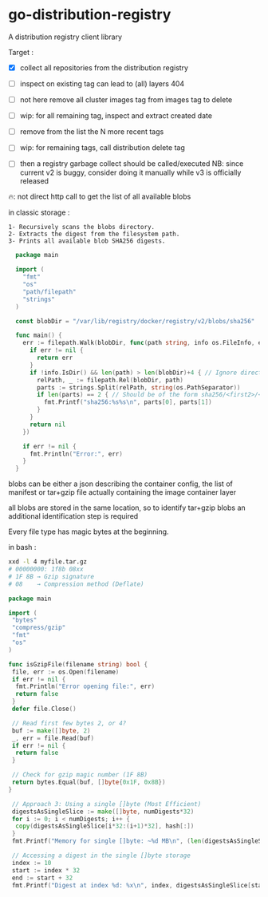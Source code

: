 # go-distribution-registry

A distribution registry client library

Target :

- [x] collect all repositories from the distribution registry

- [ ] inspect on existing tag can lead to (all) layers 404
- [ ] not here remove all cluster images tag from images tag to delete
- [ ] wip: for all remaining tag, inspect and extract created date
- [ ] remove from the list the N more recent tags

- [ ] wip: for remaining tags, call distribution delete tag

- [ ] then a registry garbage collect should be called/executed
  NB: since current v2 is buggy, consider doing it manually
  while v3 is officially released

 🔥: not direct http call to get the list of all available blobs

  in classic storage :

    1- Recursively scans the blobs directory.
    2- Extracts the digest from the filesystem path.
    3- Prints all available blob SHA256 digests.

```go
  package main

  import (
    "fmt"
    "os"
    "path/filepath"
    "strings"
  )

  const blobDir = "/var/lib/registry/docker/registry/v2/blobs/sha256"

  func main() {
    err := filepath.Walk(blobDir, func(path string, info os.FileInfo, err error) error {
      if err != nil {
        return err
      }
      if !info.IsDir() && len(path) > len(blobDir)+4 { // Ignore directories, expect sha256/<2-char>/<rest>
        relPath, _ := filepath.Rel(blobDir, path)
        parts := strings.Split(relPath, string(os.PathSeparator))
        if len(parts) == 2 { // Should be of the form sha256/<first2>/<remaining_digest>
          fmt.Printf("sha256:%s%s\n", parts[0], parts[1])
        }
      }
      return nil
    })

    if err != nil {
      fmt.Println("Error:", err)
    }
  }
```

blobs can be either a json describing the container config, the list of manifest or tar+gzip file actually containing
the image container layer

all blobs are stored in the same location, so to identify tar+gzip blobs an additional identification step is required

Every file type has magic bytes at the beginning.

in bash :

```sh
xxd -l 4 myfile.tar.gz
# 00000000: 1f8b 08xx
# 1F 8B → Gzip signature
# 08    → Compression method (Deflate)
```

```go
package main

import (
 "bytes"
 "compress/gzip"
 "fmt"
 "os"
)

func isGzipFile(filename string) bool {
 file, err := os.Open(filename)
 if err != nil {
  fmt.Println("Error opening file:", err)
  return false
 }
 defer file.Close()

 // Read first few bytes 2, or 4?
 buf := make([]byte, 2)
 _, err = file.Read(buf)
 if err != nil {
  return false
 }

 // Check for gzip magic number (1F 8B)
 return bytes.Equal(buf, []byte{0x1F, 0x8B})
}

```

```go
 // Approach 3: Using a single []byte (Most Efficient)
 digestsAsSingleSlice := make([]byte, numDigests*32)
 for i := 0; i < numDigests; i++ {
  copy(digestsAsSingleSlice[i*32:(i+1)*32], hash[:])
 }
 fmt.Printf("Memory for single []byte: ~%d MB\n", (len(digestsAsSingleSlice)+int(unsafe.Sizeof(digestsAsSingleSlice)))/(1024*1024))

 // Accessing a digest in the single []byte storage
 index := 10
 start := index * 32
 end := start + 32
 fmt.Printf("Digest at index %d: %x\n", index, digestsAsSingleSlice[start:end])
```
